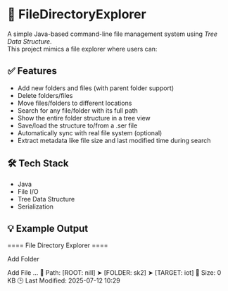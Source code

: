 # 📁 FileDirectoryExplorer

A simple Java-based command-line file management system using *Tree Data Structure*.  
This project mimics a file explorer where users can:

## ✅ Features

- Add new folders and files (with parent folder support)
- Delete folders/files
- Move files/folders to different locations
- Search for any file/folder with its full path
- Show the entire folder structure in a tree view
- Save/load the structure to/from a .ser file
- Automatically sync with real file system (optional)
- Extract metadata like file size and last modified time during search

## 🛠 Tech Stack

- Java
- File I/O
- Tree Data Structure
- Serialization

## 💡 Example Output
==== File Directory Explorer ====

Add Folder

Add File
...
📁 Path: [ROOT: nill] ➤ [FOLDER: sk2] ➤ [TARGET: iot]
📏 Size: 0 KB
🕒 Last Modified: 2025-07-12 10:29
